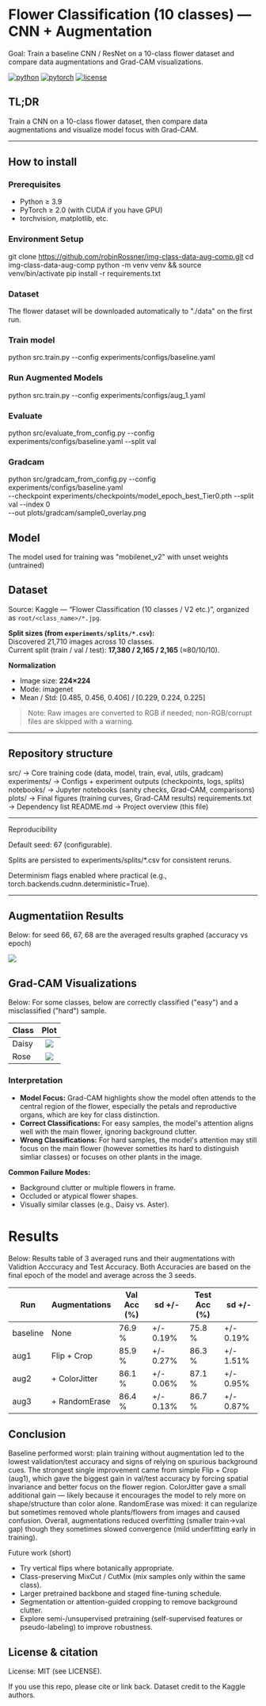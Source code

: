 # Flower Classification (10 classes) — CNN + Augmentation

Goal: Train a baseline CNN / ResNet on a 10-class flower dataset and compare data augmentations and Grad-CAM visualizations.

[![python](https://img.shields.io/badge/Python-3.9%2B-blue.svg)]() [![pytorch](https://img.shields.io/badge/PyTorch-2.x-red.svg)]() [![license](https://img.shields.io/badge/License-MIT-green.svg)]()

## TL;DR
Train a CNN on a 10-class flower dataset, then compare data augmentations and visualize model focus with Grad-CAM.

---
## How to install

### Prerequisites
- Python ≥ 3.9
- PyTorch ≥ 2.0 (with CUDA if you have GPU)
- torchvision, matplotlib, etc.

### Environment Setup
git clone https://github.com/robinRossner/img-class-data-aug-comp.git
cd img-class-data-aug-comp
python -m venv venv && source venv/bin/activate
pip install -r requirements.txt

### Dataset
The flower dataset will be downloaded automatically to "./data" on the first run.

### Train model
python src.train.py --config experiments/configs/baseline.yaml

### Run Augmented Models
python src.train.py --config experiments/configs/aug_1.yaml

### Evaluate
python src/evaluate_from_config.py --config experiments/configs/baseline.yaml --split val

### Gradcam
python src/gradcam_from_config.py --config experiments/configs/baseline.yaml \
  --checkpoint experiments/checkpoints/model_epoch_best_Tier0.pth --split val --index 0 \
  --out plots/gradcam/sample0_overlay.png

## Model

The model used for training was "mobilenet_v2" with unset weights (untrained)

## Dataset
Source: Kaggle — “Flower Classification (10 classes / V2 etc.)”, organized as `root/<class_name>/*.jpg`.

**Split sizes (from `experiments/splits/*.csv`):**  
Discovered 21,710 images across 10 classes.  
Current split (train / val / test): **17,380 / 2,165 / 2,165** (≈80/10/10).

**Normalization**
- Image size: **224×224**
- Mode: imagenet
- Mean / Std: [0.485, 0.456, 0.406] / [0.229, 0.224, 0.225]

> Note: Raw images are converted to RGB if needed; non-RGB/corrupt files are skipped with a warning.

---

## Repository structure

src/             → Core training code (data, model, train, eval, utils, gradcam)
experiments/     → Configs + experiment outputs (checkpoints, logs, splits)
notebooks/       → Jupyter notebooks (sanity checks, Grad-CAM, comparisons)
plots/           → Final figures (training curves, Grad-CAM results)
requirements.txt → Dependency list
README.md        → Project overview (this file)

---

Reproducibility

Default seed: 67 (configurable).

Splits are persisted to experiments/splits/*.csv for consistent reruns.

Determinism flags enabled where practical (e.g., torch.backends.cudnn.deterministic=True).

---

## Augmentatiion Results

Below: for seed 66, 67, 68 are the averaged results graphed (accuracy vs epoch)

![](plots/aug_tiers_comparison.png)

## Grad-CAM Visualizations

Below: For some classes, below are correctly classified ("easy") and a misclassified ("hard") sample.  

| Class |             Plot              |
|-------|:-----------------------------:|
| Daisy | ![](plots/gradcam/Aster_gradcam.png) |
| Rose  | ![](plots/gradcam/Rose_gradcam.png) |

### Interpretation

- **Model Focus:** Grad-CAM highlights show the model often attends to the central region of the flower, especially the petals and reproductive organs, which are key for class distinction.
- **Correct Classifications:** For easy samples, the model's attention aligns well with the main flower, ignoring background clutter.
- **Wrong Classifications:** For hard samples, the model's attention may still focus on the main flower (however sometties its hard to distinguish simliar classes) or focuses on other plants in the image.

**Common Failure Modes:**
- Background clutter or multiple flowers in frame.
- Occluded or atypical flower shapes.
- Visually similar classes (e.g., Daisy vs. Aster).

# Results

Below: Results table of 3 averaged runs and their augmentations with Validtion Acccuracy and Test Accuracy.
Both Accuracies are based on the final epoch of the model and average across the 3 seeds.

| Run      | Augmentations | Val Acc (%) |       sd +/- | Test Acc (%) |       sd +/- |
|----------|---------------|-------------|--------------|--------------|--------------|
| baseline |     None      |    76.9 %   |  +/- 0.19%   |    75.8 %    |  +/- 0.19%   |
| aug1     |  Flip + Crop  |    85.9 %   |  +/- 0.27%   |    86.3 %    |  +/- 1.51%   |
| aug2     | + ColorJitter |    86.1 %   |  +/- 0.06%   |    87.1 %    |  +/- 0.95%   |
| aug3     | + RandomErase |    86.4 %   |  +/- 0.13%   |    86.7 %    |  +/- 0.87%   |

## Conclusion
Baseline performed worst: plain training without augmentation led to the lowest validation/test accuracy and signs of relying on spurious background cues. The strongest single improvement came from simple Flip + Crop (aug1), which gave the biggest gain in val/test accuracy by forcing spatial invariance and better focus on the flower region. ColorJitter gave a small additional gain — likely because it encourages the model to rely more on shape/structure than color alone. RandomErase was mixed: it can regularize but sometimes removed whole plants/flowers from images and caused confusion. Overall, augmentations reduced overfitting (smaller train→val gap) though they sometimes slowed convergence (mild underfitting early in training).

Future work (short)
- Try vertical flips where botanically appropriate.
- Class-preserving MixCut / CutMix (mix samples only within the same class).
- Larger pretrained backbone and staged fine-tuning schedule.
- Segmentation or attention-guided cropping to remove background clutter.
- Explore semi-/unsupervised pretraining (self-supervised features or pseudo-labeling) to improve robustness.


## License & citation

License: MIT (see LICENSE).

If you use this repo, please cite or link back. Dataset credit to the Kaggle authors.